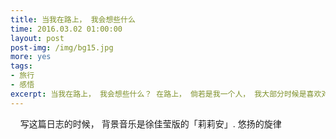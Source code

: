 ```yaml
---
title: 当我在路上， 我会想些什么
time: 2016.03.02 01:00:00
layout: post
post-img: /img/bg15.jpg
more: yes
tags:
- 旅行
- 感悟
excerpt: 当我在路上， 我会想些什么？ 在路上， 倘若是我一个人， 我大部分时候是喜欢对着窗户发呆的。 窗外的世界， 照进我的心里； 我的心里， 也飞向了窗外。 花上半小时进入另外一个世界， 与真实的自己对话， 无拘无束的感悟着这最唾手可得的馈赠， 忽然发现自己都被自己感动了。  
---
```


&nbsp; &nbsp; 写这篇日志的时候， 背景音乐是徐佳莹版的「莉莉安」. 悠扬的旋律
